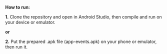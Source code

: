 **How to run:**

**1.** Clone the repository and open in Android Studio, then compile and run on your device or emulator.

**or**

**2.** Put the prepared .apk file (app-events.apk) on your phone or emulator, then run it.
